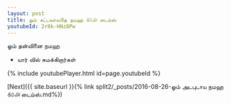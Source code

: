 ```yaml
---
layout: post
title: ஓம் சட்டவாவதே நமஹ ௧௦௮ டைம்ஸ்
youtubeId: 2r0k-HNz8Pw
---
```

 
 
 ஓம் தன்வினை நமஹ  
 
 -  யார் வில் சுமக்கிறார்கள் 
 
  
 
  
 
 
 
 
 
 


{% include youtubePlayer.html id=page.youtubeId %}
 
[Next]({{ site.baseurl }}{% link  split2/_posts/2016-08-26-ஓம் அடபுடாய நமஹ ௧௦௮ டைம்ஸ்.md%})
 
